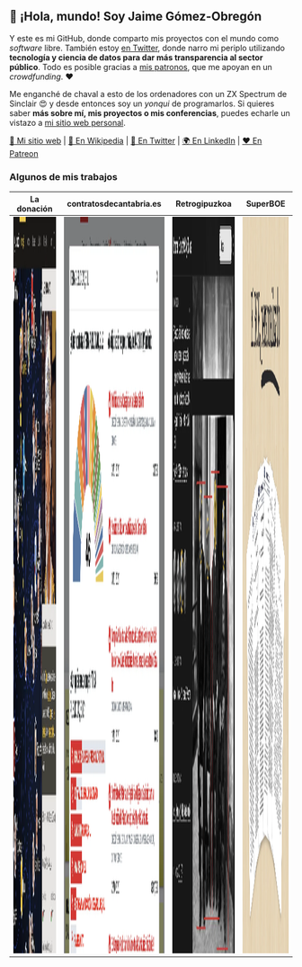## 👋 ¡Hola, mundo! Soy Jaime Gómez-Obregón

Y este es mi GitHub, donde comparto mis proyectos con el mundo como _software_ libre. También estoy [en Twitter](https://twitter.com/JaimeObregon), donde narro mi periplo utilizando **tecnología y ciencia de datos para dar más transparencia al sector público**. Todo es posible gracias a [mis patronos](https://www.patreon.com/jaime_gomez_obregon), que me apoyan en un _crowdfunding_. ❤️

Me enganché de chaval a esto de los ordenadores con un ZX Spectrum de Sinclair 😍 y desde entonces soy un _yonqui_ de programarlos. Si quieres saber **más sobre mí, mis proyectos o mis conferencias**, puedes echarle un vistazo a [mi sitio web personal](https://jaime.gomezobregon.com).

[🙋 Mi sitio web](https://jaime.gomezobregon.com) |
[📙 En Wikipedia](https://es.wikipedia.org/wiki/Jaime_G%C3%B3mez-Obreg%C3%B3n) |
[💬 En Twitter](https://twitter.com/jaimeobregon) |
[🌍 En LinkedIn](https://www.linkedin.com/in/jaimegomezobregon) |
[❤️ En Patreon](https://www.patreon.com/jaime_gomez_obregon)

### Algunos de mis trabajos

<!-- prettier-ignore -->
| La donación | contratosdecantabria.es | Retrogipuzkoa | SuperBOE |
| ----------- | ----------------------- | ------------- | -------- |
| [<img src="ladonacion.webp" alt="La donación" width="2316" height="1310">](https://ladonacion.es) | [<img src="contratosdecantabria.webp" alt="contratosdecantabria.es" width="2316" height="1310">](https://contratosdecantabria.es) | [<img src="retrogipuzkoa.webp" alt="Retrogipuzkoa" width="2316" height="1310">](https://retrogipuzkoa.com) | [<img src="superboe.webp" alt="SuperBOE" width="2316" height="1310">](https://superboe.es) |
